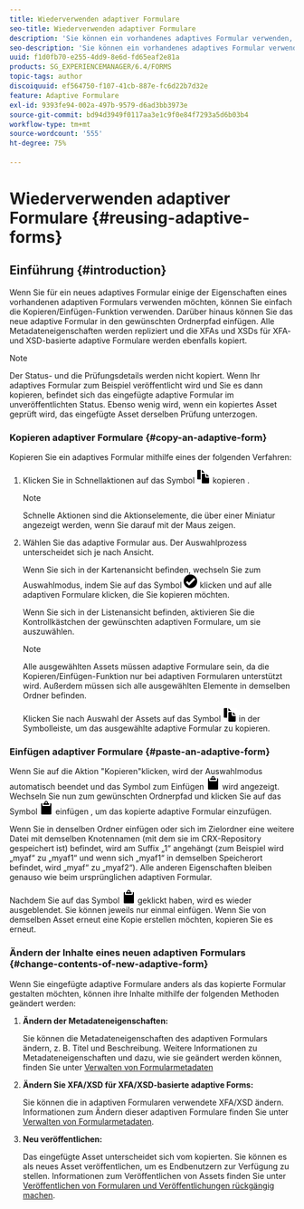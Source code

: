```yaml
---
title: Wiederverwenden adaptiver Formulare
seo-title: Wiederverwenden adaptiver Formulare
description: 'Sie können ein vorhandenes adaptives Formular verwenden, um neue adaptive Formulare zu erstellen. '
seo-description: 'Sie können ein vorhandenes adaptives Formular verwenden, um neue adaptive Formulare zu erstellen. '
uuid: f1d0fb70-e255-4dd9-8e6d-fd65eaf2e81a
products: SG_EXPERIENCEMANAGER/6.4/FORMS
topic-tags: author
discoiquuid: ef564750-f107-41cb-887e-fc6d22b7d32e
feature: Adaptive Formulare
exl-id: 9393fe94-002a-497b-9579-d6ad3bb3973e
source-git-commit: bd94d3949f0117aa3e1c9f0e84f7293a5d6b03b4
workflow-type: tm+mt
source-wordcount: '555'
ht-degree: 75%

---
```


# Wiederverwenden adaptiver Formulare {#reusing-adaptive-forms}

## Einführung {#introduction}

Wenn Sie für ein neues adaptives Formular einige der Eigenschaften eines vorhandenen adaptiven Formulars verwenden möchten, können Sie einfach die Kopieren/Einfügen-Funktion verwenden. Darüber hinaus können Sie das neue adaptive Formular in den gewünschten Ordnerpfad einfügen. Alle Metadateneigenschaften werden repliziert und die XFAs und XSDs für XFA- und XSD-basierte adaptive Formulare werden ebenfalls kopiert.

>[!NOTE]
>
>Der Status- und die Prüfungsdetails werden nicht kopiert. Wenn Ihr adaptives Formular zum Beispiel veröffentlicht wird und Sie es dann kopieren, befindet sich das eingefügte adaptive Formular im unveröffentlichten Status. Ebenso wenig wird, wenn ein kopiertes Asset geprüft wird, das eingefügte Asset derselben Prüfung unterzogen.

### Kopieren adaptiver Formulare {#copy-an-adaptive-form}

Kopieren Sie ein adaptives Formular mithilfe eines der folgenden Verfahren:

1. Klicken Sie in Schnellaktionen auf das Symbol ![aem6forms_copy](assets/aem6forms_copy.png) kopieren .

   >[!NOTE]
   >
   >Schnelle Aktionen sind die Aktionselemente, die über einer Miniatur angezeigt werden, wenn Sie darauf mit der Maus zeigen.

1. Wählen Sie das adaptive Formular aus. Der Auswahlprozess unterscheidet sich je nach Ansicht.

   Wenn Sie sich in der Kartenansicht befinden, wechseln Sie zum Auswahlmodus, indem Sie auf das Symbol ![aem6forms_check-circle](assets/aem6forms_check-circle.png) klicken und auf alle adaptiven Formulare klicken, die Sie kopieren möchten.

   Wenn Sie sich in der Listenansicht befinden, aktivieren Sie die Kontrollkästchen der gewünschten adaptiven Formulare, um sie auszuwählen.

   >[!NOTE]
   >
   >Alle ausgewählten Assets müssen adaptive Formulare sein, da die Kopieren/Einfügen-Funktion nur bei adaptiven Formularen unterstützt wird. Außerdem müssen sich alle ausgewählten Elemente in demselben Ordner befinden.

   Klicken Sie nach Auswahl der Assets auf das Symbol ![aem6forms_copy](assets/aem6forms_copy.png) in der Symbolleiste, um das ausgewählte adaptive Formular zu kopieren.

### Einfügen adaptiver Formulare {#paste-an-adaptive-form}

Wenn Sie auf die Aktion &quot;Kopieren&quot;klicken, wird der Auswahlmodus automatisch beendet und das Symbol zum Einfügen ![aem6forms_paste](assets/aem6forms_paste.png) wird angezeigt. Wechseln Sie nun zum gewünschten Ordnerpfad und klicken Sie auf das Symbol ![aem6forms_paste](assets/aem6forms_paste.png) einfügen , um das kopierte adaptive Formular einzufügen.

Wenn Sie in denselben Ordner einfügen oder sich im Zielordner eine weitere Datei mit demselben Knotennamen (mit dem sie im CRX-Repository gespeichert ist) befindet, wird am Suffix „1“ angehängt (zum Beispiel wird „myaf“ zu „myaf1“ und wenn sich „myaf1“ in demselben Speicherort befindet, wird „myaf“ zu „myaf2“). Alle anderen Eigenschaften bleiben genauso wie beim ursprünglichen adaptiven Formular.

Nachdem Sie auf das Symbol ![aem6forms_paste](assets/aem6forms_paste.png) geklickt haben, wird es wieder ausgeblendet. Sie können jeweils nur einmal einfügen. Wenn Sie von demselben Asset erneut eine Kopie erstellen möchten, kopieren Sie es erneut.

### Ändern der Inhalte eines neuen adaptiven Formulars {#change-contents-of-new-adaptive-form}

Wenn Sie eingefügte adaptive Formulare anders als das kopierte Formular gestalten möchten, können ihre Inhalte mithilfe der folgenden Methoden geändert werden:

1. **Ändern der Metadateneigenschaften:**

   Sie können die Metadateneigenschaften des adaptiven Formulars ändern, z. B. Titel und Beschreibung. Weitere Informationen zu Metadateneigenschaften und dazu, wie sie geändert werden können, finden Sie unter [Verwalten von Formularmetadaten](/help/forms/using/manage-form-metadata.md)

1. **Ändern Sie XFA/XSD für XFA/XSD-basierte adaptive Forms:**

   Sie können die in adaptiven Formularen verwendete XFA/XSD ändern. Informationen zum Ändern dieser adaptiven Formulare finden Sie unter [Verwalten von Formularmetadaten](/help/forms/using/manage-form-metadata.md).

1. **Neu veröffentlichen:**

   Das eingefügte Asset unterscheidet sich vom kopierten. Sie können es als neues Asset veröffentlichen, um es Endbenutzern zur Verfügung zu stellen. Informationen zum Veröffentlichen von Assets finden Sie unter [Veröffentlichen von Formularen und Veröffentlichungen rückgängig machen](/help/forms/using/publishing-unpublishing-forms.md).

